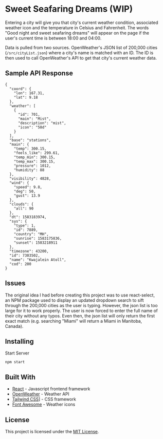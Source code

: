 # Sweet Seafaring Dreams (WIP)

Entering a city will give you that city's current weather condition, associated weather icon and the temperature in Celsius and Fahrenheit. The words "Good night and sweet seafaring dreams" will appear on the page if the user's current time is between 18:00 and 04:00.

Data is pulled from two sources. OpenWeather's JSON list of 200,000 cities (`/src/cityList.json`) where a city's name is matched with an ID. The ID is then used to call OpenWeather's API to get that city's current weather data.

## Sample API Response

```
{
  "coord": {
    "lon": 167.31,
    "lat": 9.18
  },
  "weather": [
    {
      "id": 701,
      "main": "Mist",
      "description": "mist",
      "icon": "50d"
    }
  ],
  "base": "stations",
  "main": {
    "temp": 300.15,
    "feels_like": 299.61,
    "temp_min": 300.15,
    "temp_max": 300.15,
    "pressure": 1012,
    "humidity": 88
  },
  "visibility": 4828,
  "wind": {
    "speed": 9.8,
    "deg": 50,
    "gust": 13.9
  },
  "clouds": {
    "all": 90
  },
  "dt": 1583183974,
  "sys": {
    "type": 1,
    "id": 7889,
    "country": "MH",
    "sunrise": 1583175836,
    "sunset": 1583218911
  },
  "timezone": 43200,
  "id": 7303502,
  "name": "Kwajalein Atoll",
  "cod": 200
}
```

## Issues

The original idea I had before creating this project was to use react-select, an NPM package used to display an updated dropdown search to sift through the 200,000 cities as the user is typing. However, the json list is too large for it to work properly. The user is now forced to enter the full name of their city without any typos. Even then, the json list will only return the first exact match (e.g. searching "Miami" will return a Miami in Manitoba, Canada).

## Installing

Start Server

```
npm start
```

## Built With

- [React](http://reactjs.org/) - Javascript frontend framework
- [OpenWeather](https://openweathermap.org/) - Weather API
- [Tailwind CSS](https://tailwindcss.com)] - CSS framework
- [Font Awesome](https://fontawesome.com) - Weather icons

## License

This project is licensed under the [MIT License](LICENSE).
